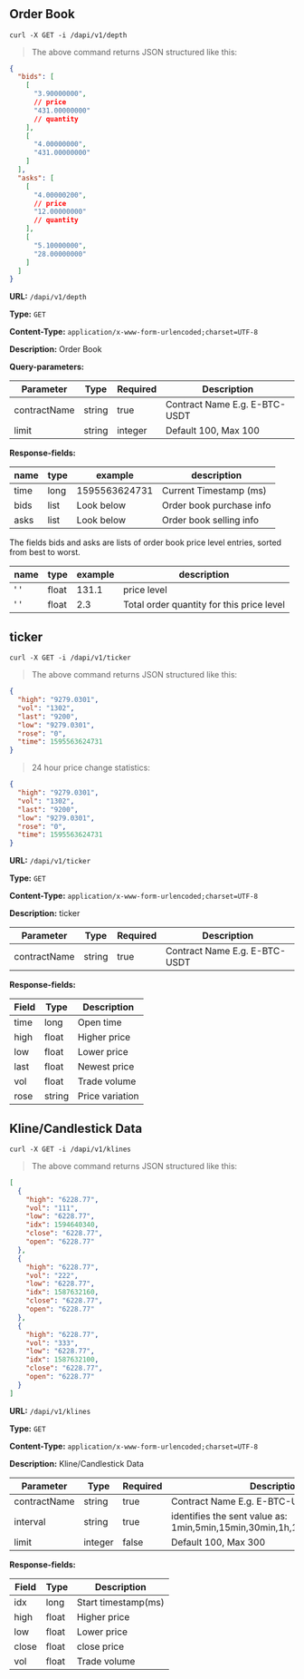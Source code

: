 
# 

## Order Book

```demo
curl -X GET -i /dapi/v1/depth
```

> The above command returns JSON structured like this:

```json
{
  "bids": [
    [
      "3.90000000",
      // price
      "431.00000000"
      // quantity
    ],
    [
      "4.00000000",
      "431.00000000"
    ]
  ],
  "asks": [
    [
      "4.00000200",
      // price
      "12.00000000"
      // quantity
    ],
    [
      "5.10000000",
      "28.00000000"
    ]
  ]
}
```

**URL:** `/dapi/v1/depth`

**Type:** `GET`

**Content-Type:** `application/x-www-form-urlencoded;charset=UTF-8`

**Description:** Order Book

**Query-parameters:**

| Parameter | Type | Required | Description |
|-----------|------|----------|-------------|
|contractName|string|true|Contract Name E.g. E-BTC-USDT |-|
|limit|string|integer|Default 100, Max 100   |-|

**Response-fields:**

| name                    | type              | example                  | description                          |
| ----------------------- | ----------------- | ------------------------ | ------------------------------------ |
| time                    | long              | 1595563624731            | Current Timestamp  (ms)              |
| bids                    | list              | Look below               | Order book purchase info             |
| asks                    | list              | Look below               | Order book selling info              |

The fields bids and asks are lists of order book price level entries, sorted from best to worst.

| name                    | type              | example                  | description                          |
| ----------------------- | ----------------- | ------------------------ | ------------------------------------ |
| ' '                     | float             | 131.1                    | price level                          |
| ' '                     | float             | 2.3                      | Total order quantity for this price level |

## ticker

```demo
curl -X GET -i /dapi/v1/ticker
```

> The above command returns JSON structured like this:

```json
{
  "high": "9279.0301",
  "vol": "1302",
  "last": "9200",
  "low": "9279.0301",
  "rose": "0",
  "time": 1595563624731
}
```

> 24 hour price change statistics:

```json
{
  "high": "9279.0301",
  "vol": "1302",
  "last": "9200",
  "low": "9279.0301",
  "rose": "0",
  "time": 1595563624731
}
```

**URL:** `/dapi/v1/ticker`

**Type:** `GET`

**Content-Type:** `application/x-www-form-urlencoded;charset=UTF-8`

**Description:** ticker

| Parameter | Type | Required | Description |
|-----------|------|----------|-------------|
|contractName|string|true|Contract Name E.g. E-BTC-USDT |-|

**Response-fields:**

| Field                    | Type              | Description                          |
| ----------------------- | ----------------- | ------------------------------------ |
| time                    | long              | Open time                            |
| high                    | float             | Higher price                         |
| low                     | float             | Lower price                          |
| last                    | float             | Newest price                         | 
| vol                     | float             | Trade volume                         |
| rose                    | string            | Price variation                      |

## Kline/Candlestick Data

```demo
curl -X GET -i /dapi/v1/klines
```

> The above command returns JSON structured like this:

```json
[
  {
    "high": "6228.77",
    "vol": "111",
    "low": "6228.77",
    "idx": 1594640340,
    "close": "6228.77",
    "open": "6228.77"
  },
  {
    "high": "6228.77",
    "vol": "222",
    "low": "6228.77",
    "idx": 1587632160,
    "close": "6228.77",
    "open": "6228.77"
  },
  {
    "high": "6228.77",
    "vol": "333",
    "low": "6228.77",
    "idx": 1587632100,
    "close": "6228.77",
    "open": "6228.77"
  }
]
```

**URL:** `/dapi/v1/klines`

**Type:** `GET`

**Content-Type:** `application/x-www-form-urlencoded;charset=UTF-8`

**Description:** Kline/Candlestick Data

| Parameter | Type | Required | Description |
|-----------|------|----------|-------------|
|contractName|string| true     |Contract Name E.g. E-BTC-USDT |-|
| interval              | string        | true     | identifies the sent value as: 1min,5min,15min,30min,1h,1day,1week,1month |
| limit                 | integer       | false    | Default 100, Max 300                    |

**Response-fields:**

| Field                    | Type              | Description                          |
| ----------------------- | ----------------- | ------------------------------------ |
| idx                     | long              | Start timestamp(ms)                  |
| high                    | float             | Higher price                         |
| low                     | float             | Lower price                          |
| close                   | float             | close price                         | 
| vol                     | float             | Trade volume                         |



